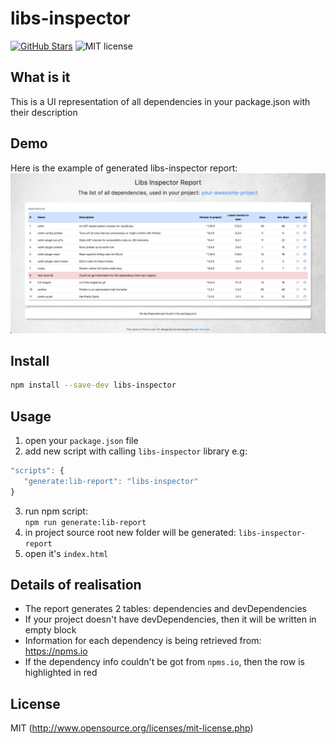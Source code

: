 # libs-inspector

[![GitHub Stars](https://img.shields.io/github/stars/GoncharIgor/libs-inspector.svg)](https://github.com/GoncharIgor/libs-inspector/stargazers)
![MIT license](https://img.shields.io/github/license/mashape/apistatus.svg)

## What is it

This is a UI representation of all dependencies in your package.json with their description

## Demo

Here is the example of generated libs-inspector report:
![alt text](example/demo.jpg "Libs Inspector report demo")

## Install

```bash
npm install --save-dev libs-inspector
```

## Usage

1. open your `package.json` file
2. add new script with calling `libs-inspector` library
e.g:
```javascript
"scripts": {
   "generate:lib-report": "libs-inspector"
}
```
3. run npm script:  
   `npm run generate:lib-report`
4. in project source root new folder will be generated: `libs-inspector-report`
5. open it's `index.html`

## Details of realisation
- The report generates 2 tables: dependencies and devDependencies
- If your project doesn't have devDependencies, then it will be written in empty block
- Information for each dependency is being retrieved from: https://npms.io
- If the dependency info couldn't be got from `npms.io`, then the row is highlighted in red


## License

MIT (http://www.opensource.org/licenses/mit-license.php)
